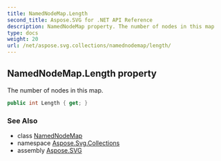 ```yaml
---
title: NamedNodeMap.Length
second_title: Aspose.SVG for .NET API Reference
description: NamedNodeMap property. The number of nodes in this map
type: docs
weight: 20
url: /net/aspose.svg.collections/namednodemap/length/
---
```

## NamedNodeMap.Length property

The number of nodes in this map.

```csharp
public int Length { get; }
```

### See Also

* class [NamedNodeMap](../)
* namespace [Aspose.Svg.Collections](../../namednodemap/)
* assembly [Aspose.SVG](../../../)
